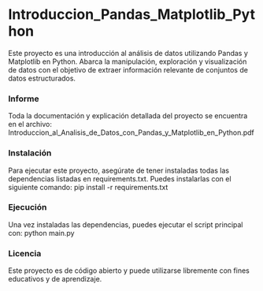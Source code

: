 # Introduccion_Pandas_Matplotlib_Python
Este proyecto es una introducción al análisis de datos utilizando Pandas y Matplotlib en Python. Abarca la manipulación, exploración y visualización de datos con el objetivo de extraer información relevante de conjuntos de datos estructurados.

### Informe
Toda la documentación y explicación detallada del proyecto se encuentra en el archivo:
Introduccion_al_Analisis_de_Datos_con_Pandas_y_Matplotlib_en_Python.pdf

### Instalación
Para ejecutar este proyecto, asegúrate de tener instaladas todas las dependencias listadas en requirements.txt. Puedes instalarlas con el siguiente comando:
pip install -r requirements.txt

### Ejecución
Una vez instaladas las dependencias, puedes ejecutar el script principal con:
python main.py

### Licencia
Este proyecto es de código abierto y puede utilizarse libremente con fines educativos y de aprendizaje.
